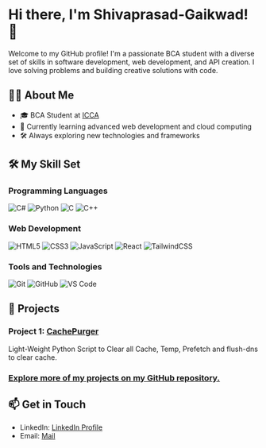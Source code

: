 # Hi there, I'm Shivaprasad-Gaikwad! 👋

Welcome to my GitHub profile! I'm a passionate BCA student with a diverse set of skills in software development, web development, and API creation. I love solving problems and building creative solutions with code.

## 🧑‍💻 About Me
- 🎓 BCA Student at [ICCA](https://iccadvg.org/)
- 🌱 Currently learning advanced web development and cloud computing
- 🛠️ Always exploring new technologies and frameworks

## 🛠️ My Skill Set
### Programming Languages
![C#](https://img.shields.io/badge/C%23-239120?style=for-the-badge&logo=c-sharp&logoColor=white)
![Python](https://img.shields.io/badge/Python-3776AB?style=for-the-badge&logo=python&logoColor=white)
![C](https://img.shields.io/badge/C-00599C?style=for-the-badge&logo=c&logoColor=white)
![C++](https://img.shields.io/badge/C++-00599C?style=for-the-badge&logo=c%2B%2B&logoColor=white)

### Web Development
![HTML5](https://img.shields.io/badge/HTML5-E34F26?style=for-the-badge&logo=html5&logoColor=white)
![CSS3](https://img.shields.io/badge/CSS3-1572B6?style=for-the-badge&logo=css3&logoColor=white)
![JavaScript](https://img.shields.io/badge/JavaScript-F7DF1E?style=for-the-badge&logo=javascript&logoColor=black)
![React](https://img.shields.io/badge/React-61DAFB?style=for-the-badge&logo=react&logoColor=black)
![TailwindCSS](https://img.shields.io/badge/TailwindCSS-38B2AC?style=for-the-badge&logo=tailwind-css&logoColor=white)

### Tools and Technologies
![Git](https://img.shields.io/badge/Git-F05032?style=for-the-badge&logo=git&logoColor=white)
![GitHub](https://img.shields.io/badge/GitHub-181717?style=for-the-badge&logo=github&logoColor=white)
![VS Code](https://img.shields.io/badge/VS%20Code-007ACC?style=for-the-badge&logo=visual-studio-code&logoColor=white)

## 📂 Projects
### Project 1: [CachePurger](https://github.com/Dev-ShivaPrasad/CachePurger)
Light-Weight Python Script to Clear all Cache, Temp, Prefetch and flush-dns to clear cache.

### [Explore more of my projects on my GitHub repository.](https://github.com/Dev-ShivaPrasad?tab=repositories)

## 📫 Get in Touch
- LinkedIn: [LinkedIn Profile](https://www.linkedin.com/in/shivaprasad-gaikwad/)
- Email: [Mail](mailto:ShivaPrasadGaikwad11@gmail.com)
<!-- - Portfolio: [Your Portfolio Website](https://yourportfolio.com) -->
